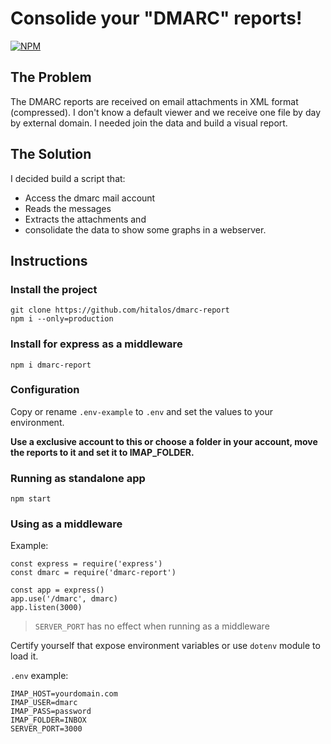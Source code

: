 # Consolide your "DMARC" reports!

[![NPM](https://nodei.co/npm/dmarc-report.png)](https://nodei.co/npm/dmarc-report/)

## The Problem

The DMARC reports are received on email attachments in XML format (compressed).
I don't know a default viewer and we receive one file by day by external domain.
I needed join the data and build a visual report.

## The Solution

I decided build a script that:
* Access the dmarc mail account
* Reads the messages
* Extracts the attachments and
* consolidate the data to show some graphs in a webserver.

## Instructions

### Install the project

    git clone https://github.com/hitalos/dmarc-report
    npm i --only=production

### Install for express as a middleware

    npm i dmarc-report

### Configuration

Copy or rename `.env-example` to `.env` and set the values to your environment.

**Use a exclusive account to this or choose a folder in your account, move the reports to it and set it to IMAP_FOLDER.**

### Running as standalone app

    npm start

### Using as a middleware

Example:
```
const express = require('express')
const dmarc = require('dmarc-report')

const app = express()
app.use('/dmarc', dmarc)
app.listen(3000)
```

> `SERVER_PORT` has no effect when running as a middleware

Certify yourself that expose environment variables or use `dotenv` module to load it.

`.env` example:
```
IMAP_HOST=yourdomain.com
IMAP_USER=dmarc
IMAP_PASS=password
IMAP_FOLDER=INBOX
SERVER_PORT=3000
```
